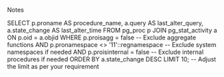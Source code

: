 Notes

SELECT p.proname AS procedure_name,
       a.query AS last_alter_query,
       a.state_change AS last_alter_time
FROM pg_proc p
JOIN pg_stat_activity a ON p.oid = a.objid
WHERE p.proisagg = false  -- Exclude aggregate functions
      AND p.pronamespace <> '11'::regnamespace  -- Exclude system namespaces if needed
      AND p.proisinternal = false  -- Exclude internal procedures if needed
ORDER BY a.state_change DESC
LIMIT 10;  -- Adjust the limit as per your requirement
